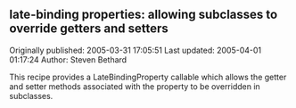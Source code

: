 ## late-binding properties: allowing subclasses to override getters and setters

Originally published: 2005-03-31 17:05:51
Last updated: 2005-04-01 01:17:24
Author: Steven Bethard

This recipe provides a LateBindingProperty callable which allows the getter and setter methods associated with the property to be overridden in subclasses.